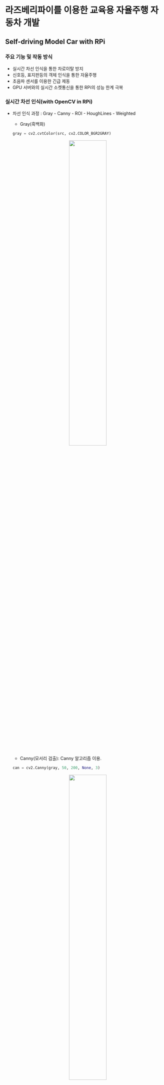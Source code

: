 # 라즈베리파이를 이용한 교육용 자율주행 자동차 개발
## Self-driving  Model Car with RPi
### 주요 기능 및 작동 방식
+ 실시간 차선 인식을 통한 차로이탈 방지 
+ 신호등, 표지판등의 객체 인식을 통한 자율주행
+ 초음파 센서를 이용한 긴급 제동
+ GPU 서버와의 실시간 소켓통신을 통한 RPi의 성능 한계 극복
### 실시간 차선 인식(with OpenCV in RPi)
+ 차선 인식 과정 : Gray - Canny - ROI - HoughLines - Weighted
  + Gray(흑백화)
  ```python
  gray = cv2.cvtColor(src, cv2.COLOR_BGR2GRAY)
  ```
  <p align = "center"><img width = "50%" src = "https://user-images.githubusercontent.com/61020702/97960342-a0af4980-1df4-11eb-9ca0-42c873c7bb8d.png"></p>
  
  + Canny(모서리 검출): Canny 알고리즘 이용.
  ```python
  can = cv2.Canny(gray, 50, 200, None, 3)
  ```
  <p align = "center"><img width = "50%" src = "https://user-images.githubusercontent.com/61020702/97960348-a3aa3a00-1df4-11eb-949e-bbf1708c6c95.png"></p>
  
  + ROI(Region of Interst, 관심 구역 설정)
  ```python
  rectangle = np.array([[(0, height), (120, 300), (520, 300), (640, height)]]) #[upper_left, lower_left, upper_right, lower_right]
  ```
  <p align = "center"><img width = "50%" src = "https://user-images.githubusercontent.com/61020702/97960350-a60c9400-1df4-11eb-8289-d5575eee4a0b.png"></p>
  
  + HoughLines(직선 검출)
  ```python
  line_arr = cv2.HoughLinesP(masked_image, 1, np.pi / 180, 20, minLineLength=10, maxLineGap=10)
  ```
  <p align = "center"><img width = "50%" src = "https://user-images.githubusercontent.com/61020702/97960354-a73dc100-1df4-11eb-8fd5-808a5c7cd416.png"></p>
  
  + Weighted(원본 영상에 합성)
  ```python
  mimg = cv2.addWeighted(src, 1, ccan, 1, 0)
  ```
  <p align = "center"><img width = "50%" src = https://user-images.githubusercontent.com/61020702/97960357-aa38b180-1df4-11eb-852d-24eb4e3aeb09.png></p>
  
+ 차선 인식 알고리즘
  ```python
  def DetectLineSlope(src):
  ...
  return mimg, degree_L, degree_R ## 대표선이 그려진 영상의 프레임, 왼쪽 대표선의 기울기, 오른쪽 대표선의 기울기
  ```
  + 대표선 추출: /Raspberry-Pi/line_detect.py의 DetectLineSlope(src)에 정의, 인식 되는 양 차선의 안쪽차선을 대표선으로 결정.
  + 대표선의 기울기 구하기: 대표선으로 차선으로 인식되는 직선의 좌표(x1,y1,x2,y2)를 통해 왼쪽, 오른쪽 대표선의 기울기를 구함, 인식되는 차선이 없을 경우 0을 반환.
  + line_detect.py(예제)의 알고리즘 흐름도 
  <p align = "center"><img width = "70%" src =https://user-images.githubusercontent.com/61020702/97975014-cac03600-1e0b-11eb-87da-eb07428c5de4.JPG></p>
  
+ 실습
1. RPi(Rasbian)에 예제 소스코드 복제
``` 
$ git clone https://github.com/lky9620/Ta-Yo.git
```
2. Raspberry-Pi 디렉토리로 이동
``` 
$ cd /Ta-Yo/Raspberry-Pi 
```
3. 자신의 환경에 맞게 servo.py, line_detect.py 수정 후 실행

``` 
~Ta-Yo/Raspberry-Pi$ python line_detect.py #or python3 line_detect.py
```
+ 실습 동영상(아래 이미지 클릭 시, Youtube로 이동합니다.)

 [![SelfDriving Car](https://img.youtube.com/vi/DQI9yjaVvVg/0.jpg)](https://youtu.be/DQI9yjaVvVg?t=0s)

### Yolo를 이용한 신호등, 표지판 등의 객체인식
+ Yolo(실시간 객체 인식)을 통해서 청색, 적색 신호등, 사람, 자동차 뒷모습, 여러 표지판 등을 미리 학습하여 가중치 모델(학습 모델) 생성
  + 방법은 추후에 notebook 파일 업로드 예정
  + 데이터셋은 저작권 등의 문제로 비공개
<div>
<p align = "center">
<img width = "24%" src = "https://user-images.githubusercontent.com/61020702/97980056-8a64b600-1e13-11eb-81ce-9ae191932338.JPG">
<img width = "24%" src = "https://user-images.githubusercontent.com/61020702/97980061-8b95e300-1e13-11eb-9384-b66f695fec7e.JPG">
<img width = "24%" src = "https://user-images.githubusercontent.com/61020702/97980064-8c2e7980-1e13-11eb-9371-4b6d49f75c66.JPG">
<img width = "24%" src = "https://user-images.githubusercontent.com/61020702/97980069-8df83d00-1e13-11eb-848c-2f8677413658.JPG">
</p>
</div>
<div>
<p align = "center">
<img width = "25%" src = "https://user-images.githubusercontent.com/61020702/97980071-8e90d380-1e13-11eb-8f01-1d0e9f499651.JPG">
<img width = "25%" src = "https://user-images.githubusercontent.com/61020702/97980074-8e90d380-1e13-11eb-84ec-17419b660cdc.JPG">
<img width = "25%" src = "https://user-images.githubusercontent.com/61020702/97980075-8f296a00-1e13-11eb-8f74-630a94370be4.JPG">
</p>
</div>

+ Raspberry-Pi의 성능을 극복하기 위해 GPU 서버(Pytorch)와 TCP 소켓통신 사용
+ In Server(GPU server(Pytorch))
  + 딥 러닝 프레임워크로 pytorch 사용, GPU 서버는 CUDA 연산이 가능해야함.
  + 미리 학습시켜 놓은 Yolo 모델(Weight)파일을 이용하여, 라즈베리파이가 보내주는 영상의 객체를 인식.
  + 인식되는 객체를 리스트 자료구조로 저장하여 리스트 내부에서 자동차, 사람의 객체의 수가 일정 수준 이상일 경우 혼잡 지역으로 판단하여 Client에 감속 명령.
  ```python
  class_name = list(map(lambda x: write(x, frame)[1], output)) # 프레임마다 인식되는 객체를 리스트 자료구조로 저장.
  Crowded = int(class_name.count('person')+class_name.count('car'))
  ...
  if Crowded > 5:
  conn.send(sendData_Slow.encode('utf-8'))
  Pre_SendData = SendData_Slow
  ```
  + 어린이 보호구역에서 Client에 감속 명령
  ```python
  ...
  elif class_name == 'kidzone' and Pre_SendData != sendData_Slow:
    conn.send(sendData_Slow.encode('utf-8'))
    Pre_SendData = SendData_Slow
  ```  
  + 적색 신호등, 정지 표지판에서 Client에 정지 명령
  ```python
  ...
  elif (class_name == 'redright' or class_name == 'stop) and Pre_SendData != sendData_Stop:
    conn.send(sendData_Stop.encode('utf-8'))
    Pre_SendData = sendData_Stop
  ```
  
+ In Client(RPi)
  + 어린이 보호구역, 혼잡 지역 등의 감속 구간에서 자동차 앞의 초음파 센서를 통한 긴급제동 활성화. 감속 구간 벗어날 시, 원래의 속도로 재주행.
  ```python
  if recVData == 'L':   # 'L' is sendData_Slow in Server
    pre_speed = speed
    speed = 20
    motor.Forward(speed)
    dist = choeumpa.distance() # activate ultrasonic wave sensor
    if dist <= 7:
      motor.Stop()
    else: pass
  ...
  elif recVData =='R':
    speed = pre_speed
    motor.Forward(speed)
  ```
  + 적색 신호등에서 차량 정지 후 청색 신호등 변경 시, 이전의 속도로 재주행
  ```python
  if recVData == 'S':   # 'L' is sendData_Stop in Server
    pre_speed = speed
    motor.Stop()
  ...
  elif recVData =='R':
    speed = pre_speed
    motor.Forward(speed)
  ```
+ 객체 인식 실습
+ In Server(GPU server(Pytorch))
1. Pytorch 프레임워크가 설치되어 있고, CUDA 연산이 가능한 GPU 서버에서 수행 되어야 함.
2. Server(GPU server(Pytorch))에 예제 소스코드 복제
``` 
$ git clone https://github.com/lky9620/Ta-Yo.git
```
3. server 디렉토리로 이동
``` 
$ cd /Ta-Yo/server
```
4. 아래 주소의 .weight, .names, .cfg 파일을 모두 해당 디렉토리에 저장
https://drive.google.com/drive/folders/1HyhbhdyAGmOdNXJiGvToS7LLb5e1TObU?usp=sharing
5. server.py의 ip 및 포트번호 정의 후 server.py 실행 (ip는 빈칸이여도 무관)
``` python
HOST = '' # your IP address
PORT =  # your port number(except Well-knwon port number)
s.bind(HOST,PORT)
```
``` 
~/Ta-Yo/server$ python server.py #or python3 server.py 
```
+ In Client(Rpi)
1. Client에 예제 소스코드 복제
``` 
$ git clone https://github.com/lky9620/Ta-Yo.git
```
2. Raspberry-Pi 디렉토리로 이동
``` 
$ cd /Ta-Yo/Raspberry-Pi
```
3. client.py의 ip 및 포트번호 정의 후 client.py실행
``` python
HOST = '' # your IP address
PORT =  # your port number(except Well-knwon port number)
c.connect((HOST,PORT))
```
``` 
~/Ta-Yo/server$ python server.py #or python3 server.py 
```
+ 객체 인식 실습 동영상(아래 이미지 클릭 시, Youtube로 이동합니다.)

[![SelfDriving Car-ObjectDetection](https://img.youtube.com/vi/PZ1FLs196hc/0.jpg)](https://youtu.be/PZ1FLs196hc?t=0s)

### 해당 프로젝트는 단국대학교 공학교육혁신센터에서 진행하는 2020 캡스톤디자인 Echo+ Project의 지원을 받았으며, (주)3DEMP사와 산학 협력하여 수행하였음.
